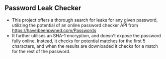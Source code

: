 ## Password Leak Checker
 - This project offers a thorough search for leaks for any given password, utilizing the potential of an online password checker API from https://haveibeenpwned.com/Passwords
 - It further utilises an SHA-1 encryption, and doesn't expose the password fully online. Instead, it checks for potential matches for the first 5 characters, and when the results are downloaded it checks for a match for the rest of the password.
